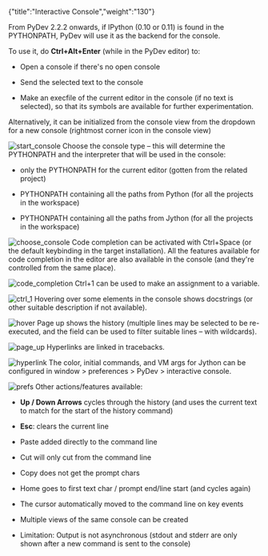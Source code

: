 {"title":"Interactive Console","weight":"130"}

From PyDev 2.2.2 onwards, if IPython (0.10 or 0.11) is found in the PYTHONPATH, PyDev will use it as the backend for the console.

To use it, do **Ctrl+Alt+Enter** (while in the PyDev editor) to:

* Open a console if there's no open console

* Send the selected text to the console

* Make an execfile of the current editor in the console (if no text is selected), so that its symbols are available for further experimentation.

Alternatively, it can be initialized from the console view from the dropdown for a new console
(rightmost corner icon in the console view)

![start_console](/Images/appc/pydev.org/images/console/start_console.png)
Choose the console type – this will determine the PYTHONPATH and the interpreter that will be used in the console:

* only the PYTHONPATH for the current editor (gotten from the related project)

* PYTHONPATH containing all the paths from Python (for all the projects in the workspace)

* PYTHONPATH containing all the paths from Jython (for all the projects in the workspace)

![choose_console](/Images/appc/pydev.org/images/console/choose_console.png)
Code completion can be activated with Ctrl+Space (or the default keybinding in the target installation). All the features available for code completion in the editor are also available in the console (and they're controlled from the same place).

![code_completion](/Images/appc/pydev.org/images/console/code_completion.png)
Ctrl+1 can be used to make an assignment to a variable.

![ctrl_1](/Images/appc/pydev.org/images/console/ctrl_1.png)
Hovering over some elements in the console shows docstrings (or other suitable description if not available).

![hover](/Images/appc/pydev.org/images/console/hover.png)
Page up shows the history (multiple lines may be selected to be re-executed, and the field can be used to filter suitable lines – with wildcards).

![page_up](/Images/appc/pydev.org/images/console/page_up.png)
Hyperlinks are linked in tracebacks.

![hyperlink](/Images/appc/pydev.org/images/console/hyperlink.png)
The color, initial commands, and VM args for Jython can be configured in window > preferences > PyDev > interactive console.

![prefs](/Images/appc/pydev.org/images/console/prefs.png)
Other actions/features available:

* **Up / Down Arrows** cycles through the history (and uses the current text to match for the start of the history command)

* **Esc**: clears the current line

* Paste added directly to the command line

* Cut will only cut from the command line

* Copy does not get the prompt chars

* Home goes to first text char / prompt end/line start (and cycles again)

* The cursor automatically moved to the command line on key events

* Multiple views of the same console can be created

* Limitation: Output is not asynchronous (stdout and stderr are only shown after a new command is sent to the console)
